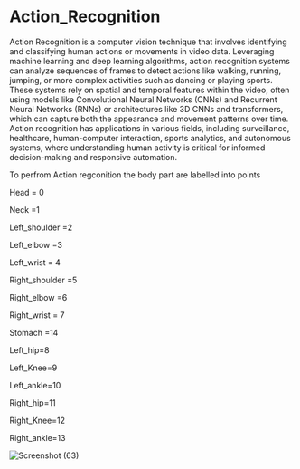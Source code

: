 # Action_Recognition
Action Recognition is a computer vision technique that involves identifying and classifying human actions or movements in video data. Leveraging machine learning and deep learning algorithms, action recognition systems can analyze sequences of frames to detect actions like walking, running, jumping, or more complex activities such as dancing or playing sports. These systems rely on spatial and temporal features within the video, often using models like Convolutional Neural Networks (CNNs) and Recurrent Neural Networks (RNNs) or architectures like 3D CNNs and transformers, which can capture both the appearance and movement patterns over time. Action recognition has applications in various fields, including surveillance, healthcare, human-computer interaction, sports analytics, and autonomous systems, where understanding human activity is critical for informed decision-making and responsive automation.

 To perfrom Action regconition the body part are labelled into points
 
 Head = 0
 
 Neck =1 
 
 Left_shoulder =2
 
 Left_elbow =3
 
 Left_wrist = 4
 
 Right_shoulder =5
 
 Right_elbow =6
 
 Right_wrist = 7
 
 Stomach =14
 
 Left_hip=8
 
 Left_Knee=9
 
 Left_ankle=10
 
 Right_hip=11
 
 Right_Knee=12
 
 Right_ankle=13

 
 

 ![Screenshot (63)](https://github.com/user-attachments/assets/fe24e856-e500-490a-aeba-a40c011b260c)

